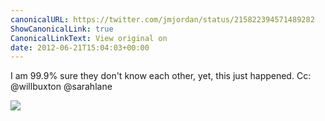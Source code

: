 ```yaml
---
canonicalURL: https://twitter.com/jmjordan/status/215822394571489282
ShowCanonicalLink: true
CanonicalLinkText: View original on
date: 2012-06-21T15:04:03+00:00
---
```

I am 99.9% sure they don't know each other, yet, this just happened. Cc: @willbuxton @sarahlane

![](/images/215822394571489282-Av7BUwuCAAAAENn.png)